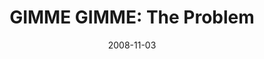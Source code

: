 ---
layout: music 
title: "GIMME GIMME: The Problem"
series: "GIMME GIMME"
date: 2008-11-03 
description: "Entitlement can creep into our lives in unexpected ways. In this talk, Brian Tome discusses the entitlement mentality as found in the story of Jacob and Esau in the bible."
audio: "http://s3.amazonaws.com/crossroadsaudiomessages/Gimme_Week1_The_Problem_11-2-2008_Brian_Tome.mp3"
audio-duration: "36:08"
src: "http://www.crossroads.net/players/media/series/GimmeGimme_190x110.gif"
---